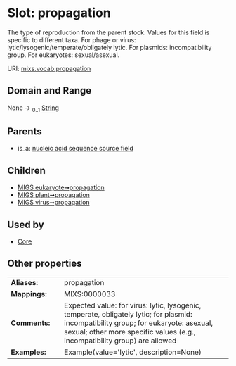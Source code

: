 
# Slot: propagation


The type of reproduction from the parent stock. Values for this field is specific to different taxa. For phage or virus: lytic/lysogenic/temperate/obligately lytic. For plasmids: incompatibility group. For eukaryotes: sexual/asexual.

URI: [mixs.vocab:propagation](https://w3id.org/mixs/vocab/propagation)


## Domain and Range

None &#8594;  <sub>0..1</sub> [String](types/String.md)

## Parents

 *  is_a: [nucleic acid sequence source field](nucleic_acid_sequence_source_field.md)

## Children

 *  [MIGS eukaryote➞propagation](MIGS_eukaryote_propagation.md)
 *  [MIGS plant➞propagation](MIGS_plant_propagation.md)
 *  [MIGS virus➞propagation](MIGS_virus_propagation.md)

## Used by

 * [Core](Core.md)

## Other properties

|  |  |  |
| --- | --- | --- |
| **Aliases:** | | propagation |
| **Mappings:** | | MIXS:0000033 |
| **Comments:** | | Expected value: for virus: lytic, lysogenic, temperate, obligately lytic; for plasmid: incompatibility group; for eukaryote: asexual, sexual; other more specific values (e.g., incompatibility group) are allowed |
| **Examples:** | | Example(value='lytic', description=None) |


